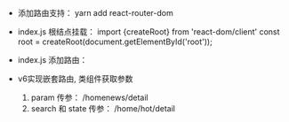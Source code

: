 * 添加路由支持：
  yarn add react-router-dom

* index.js 根结点挂载：
  import {createRoot} from 'react-dom/client'
  const root = createRoot(document.getElementById('root'));


* index.js 添加路由：
  <BrowserRouter>
    <App />
  </BrowserRouter>

* v6实现嵌套路由, 类组件获取参数
  1. param 传参： /homenews/detail
  2. search 和 state 传参： /home/hot/detail

